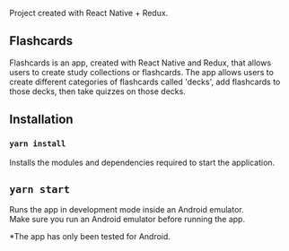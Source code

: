 Project created with React Native + Redux.

## Flashcards

Flashcards is an app, created with React Native and Redux, that allows users to create study collections or flashcards. The app allows users to create different categories of flashcards called 'decks', add flashcards to those decks, then take quizzes on those decks.

## Installation

### `yarn install`
Installs the modules and dependencies required to start the application.

## `yarn start`
Runs the app in development mode inside an Android emulator.<br>
Make sure you run an Android emulator before running the app.

*The app has only been tested for Android.




